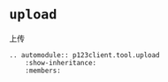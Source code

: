 # `upload`

上传

```{eval-rst}
.. automodule:: p123client.tool.upload
    :show-inheritance:
    :members:
```
